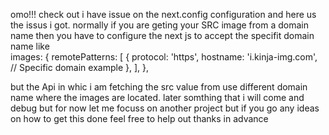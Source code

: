 omo!!! check out i have issue on the next.config configuration and here us the issus i got. normally if you are geting your SRC image from a domain name then you have to configure the next js to accept the specifit domain name like  
images: {
    remotePatterns: [
      {
        protocol: 'https',
        hostname: 'i.kinja-img.com', // Specific domain example
      },
    ],
  },

  but the Api in whic i am fetching the src value from use different domain name where the images are located. later somthing that i will come and debug but for now let me focuss on another project but if you go any ideas on how to get this done feel free to help out thanks in advance 
